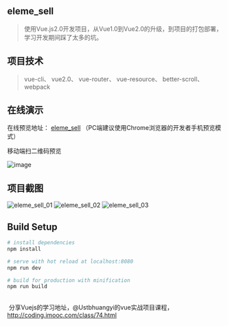## eleme_sell

> 使用Vue.js2.0开发项目，从Vue1.0到Vue2.0的升级，到项目的打包部署，学习开发期间踩了太多的坑。

## 项目技术

> vue-cli、  vue2.0、  vue-router、  vue-resource、 better-scroll、 webpack

## 在线演示

在线预览地址： [eleme_sell](http://vuejs.womenl.cn/#/goods) （PC端建议使用Chrome浏览器的开发者手机预览模式）

移动端扫二维码预览

![image](http://img.hb.aicdn.com/991905952d769efc5be9099f3fe8fb4496599d53227f-0eX9TM_fw658)

## 项目截图

![eleme_sell_01](http://img.hb.aicdn.com/363a22cafb899a7806120bace5af7cde1f70d43a14e19-sEJS2X_fw658)
![eleme_sell_02](http://img.hb.aicdn.com/7f100b979d819868d5b279c3794064fb48f5aab412d39-DVNAjU_fw658)
![eleme_sell_03](http://img.hb.aicdn.com/4616817cc169645a6c72f599b14c67a26f79e9fe16c3a-PjPvn6_fw658)

## Build Setup

``` bash
# install dependencies
npm install

# serve with hot reload at localhost:8080
npm run dev

# build for production with minification
npm run build

```
## 

  分享Vuejs的学习地址，@Ustbhuangyi的vue实战项目课程，http://coding.imooc.com/class/74.html
